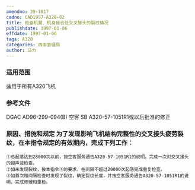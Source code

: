 ```yaml
---
amendno: 39-1817  
cadno: CAD1997-A320-02  
title: 检查机翼、机身接合处交叉接头的裂纹情况  
publishdate: 1997-01-06  
effdate: 1997-01-06  
tags: A320  
categories: 西南管理局  
author: 马力  
---
```

  
### 适用范围  
适用于所有A320飞机  
  
<!--more-->  
### 参考文件  
DGAC AD96-299-094(B) 空客 SB A320-57-1051R1或以后批准的修正  
  
### 原因、措施和规定 为了发现影响飞机结构完整性的交叉接头疲劳裂纹，在本指令规定的有效期内，完成下列工作：  
    ①总起落达到28000次以前，按空客服务通告A320-57-1051R1的说明，完成一次对交叉接头的超声波检查。  
    ②如未发现裂纹，按本指令①的要求，在间隔不超过20000次起落完成重复检查。  
    ③如首次和间隔检查时发现了裂纹，确定裂纹长度，并按空客服务通告A320-57-1051R1的说明，完成修理和重检。  
  
